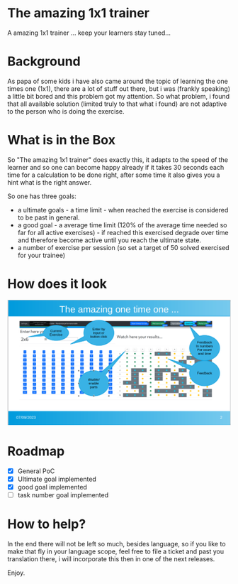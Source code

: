 # The amazing 1x1 trainer
A amazing 1x1 trainer ... keep your learners stay tuned...

# Background
As papa of some kids i have also came around the topic of learning the one times one (1x1), there are a lot of stuff out there, but i was (frankly speaking) a little bit bored and this problem got my attention. So what problem, i found that all available solution (limited truly to that what i found) are not adaptive to the person who is doing the exercise. 

# What is in the Box
So "The amazing 1x1 trainer" does exactly this, it adapts to the speed of the learner and so one can become happy already if it takes 30 seconds each time for a calculation to be done right, after some time it also gives you a hint what is the right answer.

So one has three goals:
* a ultimate goals - a time limit - when reached the exercise is considered to be past in general.
* a good goal - a average time limit (120% of the average time needed so far for all active exercises) - if reached this exercised degrade over time and therefore become active until you reach the ultimate state.
* a number of exercise per session (so set a target of 50 solved exercised for your trainee)

# How does it look
![screen](doc/screen-1.png "Idea of how it looks")

# Roadmap
- [x] General PoC
- [x] Ultimate goal implemented
- [x] good goal implemented
- [ ] task number goal implemented

# How to help?
In the end there will not be left so much, besides language, so if you like to make that fly in your language scope, feel free to file a ticket and past you translation there, i will incorporate this then in one of the next releases.

Enjoy.